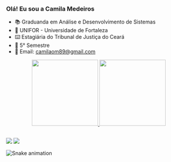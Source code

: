 ### Olá! Eu sou a Camila Medeiros

- 📚 Graduanda em Análise e Desenvolvimento de Sistemas
- 🏫 UNIFOR - Universidade de Fortaleza
- ⌨️ Estagiária do Tribunal de Justiça do Ceará
- 📆 5° Semestre
- 📧 Email: camilaom89@gmail.com

<div align="center">
  <a href="https://github.com/milaink">
  <img height="180em" src="https://github-readme-stats.vercel.app/api?username=milaink&show_icons=true&theme=cobalt&include_all_commits=true&count_private=true"/>
  <img height="180em" src="https://github-readme-stats.vercel.app/api/top-langs/?username=milaink&layout=compact&langs_count=7&theme=cobalt"/>
</div>
   
 ##
  
<div>
  <a href="https://www.linkedin.com/in/milaink/" target="_blank"><img src="https://img.shields.io/badge/-LinkedIn-%230077B5?style=for-the-badge&logo=linkedin&logoColor=white" target="_blank"></a> 
<a href="https://www.instagram.com/milaink/" target="_blank"><img src="https://img.shields.io/badge/Instagram-E4405F?style=for-the-badge&logo=instagram&logoColor=white" target="_blank"></a>
  
  ![Snake animation](https://github.com/milaink/milaink/blob/output/github-contribution-grid-snake.svg)
 
</div>
</div>
